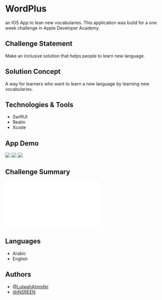 # WordPlus
an IOS App to lean new vocabularies.
This application was build for a one week challenge in Apple Developer Academy.

## Challenge Statement
Make an inclusive solution that helps people to learn new language.

## Solution Concept
A way for learners who want to learn a new language by learning new vocabularies.

## Technologies & Tools
- SwiftUI
- Realm
- Xcode

## App Demo
![](1.jpg)
![](3.jpg)
![](2.jpg)

## Challenge Summary
![](WordPlus.key)

## Languages 
- Arabic
- English

## Authors
- [@LulwahAlmisfer](https://github.com/LulwahAlmisfer)
- [@iNSREEN](https://github.com/iNSREEN)
